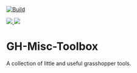 
[![Build](https://github.com/psarras/GH-Misc-Toolbox/actions/workflows/build.yml/badge.svg?branch=master)](https://github.com/psarras/GH-Misc-Toolbox/actions/workflows/build.yml)
<p align="left">
  <a href="https://github.com/psarras/GH-Misc-Toolbox/releases">
    <img src="https://img.shields.io/github/v/release/psarras/GH-Misc-Toolbox?include_prereleases">
  </a>
  <a href="https://github.com/psarras/GH-Misc-Toolbox/blob/master/LICENSE">
    <img src="https://img.shields.io/github/license/psarras/GH-Misc-Toolbox">
  </a>
</p>

# GH-Misc-Toolbox
A collection of little and useful grasshopper tools.
